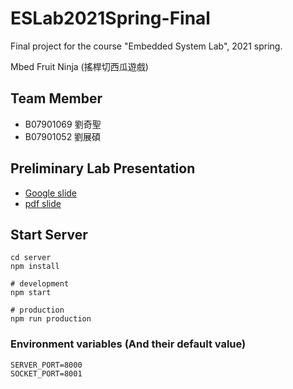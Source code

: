 # ESLab2021Spring-Final

Final project for the course "Embedded System Lab", 2021 spring.

Mbed Fruit Ninja (搖桿切西瓜遊戲)

## Team Member

+ B07901069 劉奇聖
+ B07901052 劉展碩

## Preliminary Lab Presentation

+ [Google slide](https://docs.google.com/presentation/d/1tytz8w-z3w_URjpiuiBZuMd1dZaJkwI-nLDMTPTNriM/edit?usp=sharing)
+ [pdf slide](/demo/preliminary.pdf)

## Start Server

```shell
cd server
npm install

# development
npm start

# production
npm run production
```

### Environment variables (And their default value)

```
SERVER_PORT=8000
SOCKET_PORT=8001
```
